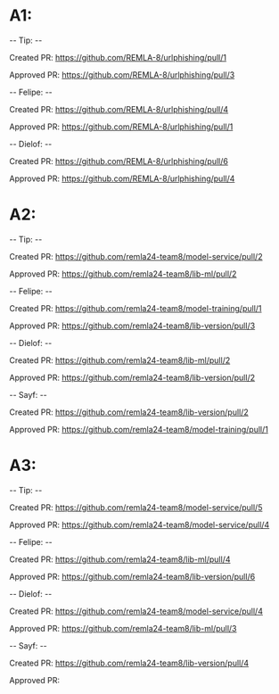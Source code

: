 # A1:

-- Tip: --

Created PR: https://github.com/REMLA-8/urlphishing/pull/1

Approved PR: https://github.com/REMLA-8/urlphishing/pull/3


-- Felipe: --

Created PR: https://github.com/REMLA-8/urlphishing/pull/4

Approved PR: https://github.com/REMLA-8/urlphishing/pull/1


-- Dielof: --

Created PR: https://github.com/REMLA-8/urlphishing/pull/6

Approved PR: https://github.com/REMLA-8/urlphishing/pull/4

# A2:

-- Tip: --

Created PR: https://github.com/remla24-team8/model-service/pull/2

Approved PR: https://github.com/remla24-team8/lib-ml/pull/2


-- Felipe: --

Created PR: https://github.com/remla24-team8/model-training/pull/1

Approved PR: https://github.com/remla24-team8/lib-version/pull/3

-- Dielof: --

Created PR: https://github.com/remla24-team8/lib-ml/pull/2

Approved PR: https://github.com/remla24-team8/lib-version/pull/2


-- Sayf: --

Created PR: https://github.com/remla24-team8/lib-version/pull/2

Approved PR: https://github.com/remla24-team8/model-training/pull/1

# A3:


-- Tip: --

Created PR: https://github.com/remla24-team8/model-service/pull/5

Approved PR: https://github.com/remla24-team8/model-service/pull/4


-- Felipe: --

Created PR: https://github.com/remla24-team8/lib-ml/pull/4

Approved PR: https://github.com/remla24-team8/lib-version/pull/6

-- Dielof: --

Created PR: https://github.com/remla24-team8/model-service/pull/4

Approved PR: https://github.com/remla24-team8/lib-ml/pull/3


-- Sayf: --

Created PR: https://github.com/remla24-team8/lib-version/pull/4

Approved PR: 

